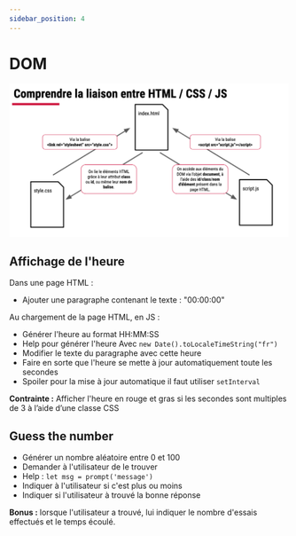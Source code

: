 ```yaml
---
sidebar_position: 4
---
```


# DOM

![DOM Illustration ](./assets/img/dom-illustration.png)

## Affichage de l'heure

Dans une page HTML :

- Ajouter une paragraphe contenant le texte : "00:00:00"

Au chargement de la page HTML, en JS :

- Générer l'heure au format HH:MM:SS
- Help pour générer l'heure
  Avec `new Date().toLocaleTimeString("fr")`
- Modifier le texte du paragraphe avec cette heure
- Faire en sorte que l'heure se mette à jour automatiquement toute les secondes
- Spoiler pour la mise à jour automatique
  il faut utiliser `setInterval`

**Contrainte :** Afficher l'heure en rouge et gras si les secondes sont multiples de 3 à l’aide d’une classe CSS

## Guess the number

- Générer un nombre aléatoire entre 0 et 100
- Demander à l'utilisateur de le trouver
- Help :
  `let msg = prompt('message')`
- Indiquer à l'utilisateur si c'est plus ou moins
- Indiquer si l'utilisateur à trouvé la bonne réponse

**Bonus :** lorsque l'utilisateur a trouvé, lui indiquer le nombre d'essais effectués et le temps écoulé.
